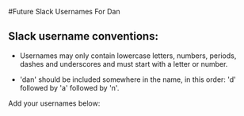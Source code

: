 #Future Slack Usernames For Dan

## Slack username conventions:

* Usernames may only contain lowercase letters, numbers, periods, dashes and underscores and must start with a letter or number.

* 'dan' should be included somewhere in the name, in this order: 'd' followed by 'a' followed by 'n'.

Add your usernames below:
